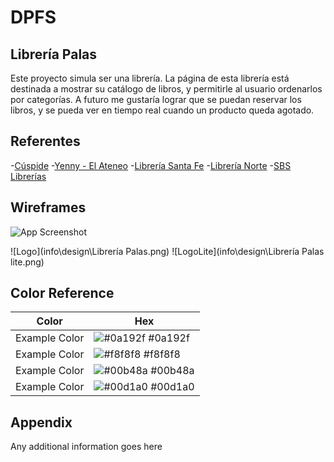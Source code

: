 
# DPFS
## Librería Palas

Este proyecto simula ser una librería. La página de esta librería está destinada a mostrar su catálogo de libros, y permitirle al usuario ordenarlos por categorías. A futuro me gustaría lograr que se puedan reservar los libros, y se pueda ver en tiempo real cuando un producto queda agotado. 


## Referentes

-[Cúspide](https://cuspide.com/)
-[Yenny - El Ateneo](https://www.yenny-elateneo.com/)
-[Librería Santa Fe](https://www.lsf.com.ar/)
-[Librería Norte](https://www.librerianorte.com.ar/)
-[SBS Librerías](https://www.sbs.com.ar/)


## Wireframes

![App Screenshot](https://via.placeholder.com/468x300?text=App+Screenshot+Here)


![Logo](info\design\Librería Palas.png)
![LogoLite](info\design\Librería Palas lite.png)


## Color Reference

| Color             | Hex                                                                |
| ----------------- | ------------------------------------------------------------------ |
| Example Color | ![#0a192f](https://via.placeholder.com/10/0a192f?text=+) #0a192f |
| Example Color | ![#f8f8f8](https://via.placeholder.com/10/f8f8f8?text=+) #f8f8f8 |
| Example Color | ![#00b48a](https://via.placeholder.com/10/00b48a?text=+) #00b48a |
| Example Color | ![#00d1a0](https://via.placeholder.com/10/00b48a?text=+) #00d1a0 |


## Appendix

Any additional information goes here

